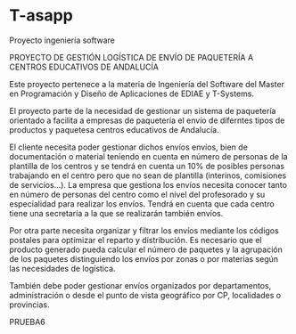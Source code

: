 # T-asapp
Proyecto ingeniería software

PROYECTO DE GESTIÓN LOGÍSTICA DE ENVÍO DE PAQUETERÍA A CENTROS EDUCATIVOS DE ANDALUCÍA

Este proyecto pertenece a la materia de Ingeniería del Software del Master en Programación y Diseño de Aplicaciones
de EDIAE y T-Systems.

El proyecto parte de la necesidad de gestionar un sistema de paquetería orientado a facilita a empresas de paquetería
el envío de diferntes tipos de productos y paquetesa centros educativos de Andalucía. 

El cliente necesita poder gestionar dichos envíos envíos, bien de documentación o material teniendo 
en cuenta en número de personas de la plantilla de los centros y se tendrá en cuenta 
un 10% de posibles personas trabajando en el centro pero que no sean de plantilla (interinos, comisiones de servicios...).
La empresa que gestiona los envíos necesita conocer tanto en número de personas del centro como el nivel del profesorado 
y su especialidad para realizar los envíos. Tendrá en cuenta que cada centro tiene una secretaría a la que se realizarán
también envíos.

Por otra parte necesita organizar y filtrar los envíos mediante los códigos postales para optimizar el reparto y distribución.
Es necesario que el producto generado pueda calcular el número de paquetes y la agrupación de los paquetes distinguiendo
los envíos por zonas o por materias según las necesidades de logística. 

También debe poder gestionar envíos organizados por departamentos, administración o desde el punto de vista geográfico
por CP, localidades o provincias.

PRUEBA6


